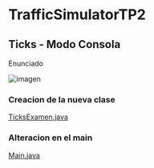 # TrafficSimulatorTP2

## Ticks - Modo Consola
Enunciado

![imagen](https://user-images.githubusercontent.com/74860846/167438184-0ef8c048-3f5d-4583-badc-034d4c557deb.png)
### Creacion de la nueva clase 
[TicksExamen.java](https://github.com/ValerianExp/TrafficSimulatorTP2/blob/d7d609ca6486751705ad5ae4ec52d445b15c092f/src/simulator/view/TicksExamen.java) 
### Alteracion en el main
[Main.java](https://github.com/ValerianExp/TrafficSimulatorTP2/blob/d7d609ca6486751705ad5ae4ec52d445b15c092f/src/simulator/launcher/Main.java#L162-L178)

